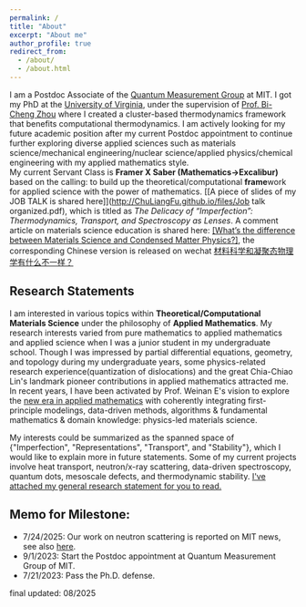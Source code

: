 ```yaml
---
permalink: /
title: "About"
excerpt: "About me"
author_profile: true
redirect_from: 
  - /about/
  - /about.html
---
```


I am a Postdoc Associate of the [Quantum Measurement Group](http://qm.mit.edu) at MIT. I got my PhD at the [University of Virginia](http://www.virginia.edu/), under the supervision of [Prof. Bi-Cheng Zhou](https://engineering.virginia.edu/zhou-group) where I created a cluster-based thermodynamics framework that benefits computational thermodynamics. I am actively looking for my future academic position after my current Postdoc appointment to continue further exploring diverse applied sciences such as materials science/mechanical engineering/nuclear science/applied physics/chemical engineering with my applied mathematics style.  
My current Servant Class is **Framer X Saber (Mathematics->Excalibur)** based on the calling: to build up the theoretical/computational **frame**work for applied science with the power of mathematics. [\[A piece of slides of my JOB TALK is shared here\]](http://ChuLiangFu.github.io/files/Job talk organized.pdf), which is titled as *The Delicacy of “Imperfection”: Thermodynamics, Transport, and Spectroscopy as Lenses*. A comment article on materials science education is shared here: [\[What’s the difference between Materials Science and Condensed Matter Physics?\]](http://ChuLiangFu.github.io/files/RS_Chuliang.pdf), the corresponding Chinese version is released on wechat [
材料科学和凝聚态物理学有什么不一样？](https://mp.weixin.qq.com/s/huofWLq8P5KESFUQVXJZLA)

Research Statements
---
I am interested in various topics within **Theoretical/Computational Materials Science** under the philosophy of **Applied Mathematics**. My research interests varied from pure mathematics to applied mathematics and applied science when I was a junior student in my undergraduate school. Though I was impressed by partial differential equations, geometry, and topology during my undergraduate years, some physics-related research experience(quantization of dislocations) and the great Chia-Chiao Lin's landmark pioneer contributions in applied mathematics attracted me. In recent years, I have been activated by Prof. Weinan E's vision to explore the [new era in applied mathematics](https://www.ams.org/notices/202104/rnoti-p565.pdf) with coherently integrating first-principle modelings, data-driven methods, algorithms & fundamental mathematics & domain knowledge: physics-led materials science. 

My interests could be summarized as the spanned space of {"Imperfection", "Representations", "Transport", and "Stability"}, which I would like to explain more in future statements. Some of my current projects involve heat transport, neutron/x-ray scattering, data-driven spectroscopy, quantum dots, mesoscale defects, and thermodynamic stability. [I've attached my general research statement for you to read.](https://www.overleaf.com/read/fhczyjpfvxvq#a9098f)


Memo for Milestone:
---
* 7/24/2025: Our work on neutron scattering is reported on MIT news, see also [here](https://news.mit.edu/2025/theory-guided-strategy-expands-measurable-quantum-interactions-scope-0724).
* 9/1/2023: Start the Postdoc appointment at Quantum Measurement Group of MIT.
* 7/21/2023: Pass the Ph.D. defense.

final updated: 08/2025



